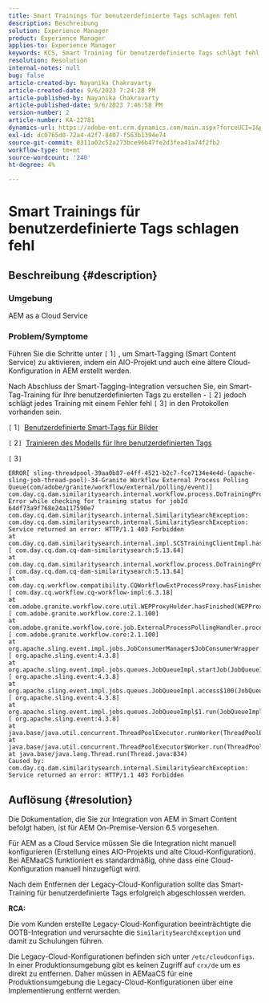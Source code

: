 ```yaml
---
title: Smart Trainings für benutzerdefinierte Tags schlagen fehl
description: Beschreibung
solution: Experience Manager
product: Experience Manager
applies-to: Experience Manager
keywords: KCS, Smart Training für benutzerdefinierte Tags schlägt fehl, AEM as a Cloud Service
resolution: Resolution
internal-notes: null
bug: false
article-created-by: Nayanika Chakravarty
article-created-date: 9/6/2023 7:24:28 PM
article-published-by: Nayanika Chakravarty
article-published-date: 9/6/2023 7:46:58 PM
version-number: 2
article-number: KA-22781
dynamics-url: https://adobe-ent.crm.dynamics.com/main.aspx?forceUCI=1&pagetype=entityrecord&etn=knowledgearticle&id=73838efb-ea4c-ee11-be6e-6045bd006a22
exl-id: dc0765d0-72a4-42f7-8407-f563b1394e74
source-git-commit: 0311a02c52a273bce96b47fe2d3fea41a74f2fb2
workflow-type: tm+mt
source-wordcount: '240'
ht-degree: 4%

---
```


# Smart Trainings für benutzerdefinierte Tags schlagen fehl

## Beschreibung {#description}


### Umgebung

AEM as a Cloud Service

### Problem/Symptome

Führen Sie die Schritte unter `[` 1`]`  , um Smart-Tagging (Smart Content Service) zu aktivieren, indem ein AIO-Projekt und auch eine ältere Cloud-Konfiguration in AEM erstellt werden.

Nach Abschluss der Smart-Tagging-Integration versuchen Sie, ein Smart-Tag-Training für Ihre benutzerdefinierten Tags zu erstellen - `[` 2`]`  jedoch schlägt jedes Training mit einem Fehler fehl `[` 3`]`  in den Protokollen vorhanden sein.

`[` 1`]`  [Benutzerdefinierte Smart-Tags für Bilder](https://experienceleague.adobe.com/docs/experience-manager-learn/assets/metadata/custom-smart-tags.html?lang=de)

`[` 2`]`  [Trainieren des Modells für Ihre benutzerdefinierten Tags](https://experienceleague.adobe.com/docs/experience-manager-cloud-service/content/assets/manage/smart-tags.html#train-model)

`[` 3`]`


```
ERROR[ sling-threadpool-39aa0b87-e4ff-4521-b2c7-fce7134e4e4d-(apache-sling-job-thread-pool)-34-Granite Workflow External Process Polling Queue(com/adobe/granite/workflow/external/polling/event)]  com.day.cq.dam.similaritysearch.internal.workflow.process.DoTrainingProcess Error while checking for training status for jobId 64df73a9f768e24a117590e7
com.day.cq.dam.similaritysearch.internal.SimilaritySearchException: com.day.cq.dam.similaritysearch.internal.SimilaritySearchException: Service returned an error: HTTP/1.1 403 Forbidden
at com.day.cq.dam.similaritysearch.internal.impl.SCSTrainingClientImpl.hasFinishedTraining(SCSTrainingClientImpl.java:203) [ com.day.cq.dam.cq-dam-similaritysearch:5.13.64] 
at com.day.cq.dam.similaritysearch.internal.workflow.process.DoTrainingProcess.hasFinished(DoTrainingProcess.java:95) [ com.day.cq.dam.cq-dam-similaritysearch:5.13.64] 
at com.day.cq.workflow.compatibility.CQWorkflowExtProcessProxy.hasFinished(CQWorkflowExtProcessProxy.java:82) [ com.day.cq.workflow.cq-workflow-impl:6.3.18] 
at com.adobe.granite.workflow.core.util.WEPProxyHolder.hasFinished(WEPProxyHolder.java:46) [ com.adobe.granite.workflow.core:2.1.100] 
at com.adobe.granite.workflow.core.job.ExternalProcessPollingHandler.process(ExternalProcessPollingHandler.java:119) [ com.adobe.granite.workflow.core:2.1.100] 
at org.apache.sling.event.impl.jobs.JobConsumerManager$JobConsumerWrapper.process(JobConsumerManager.java:502) [ org.apache.sling.event:4.3.8] 
at org.apache.sling.event.impl.jobs.queues.JobQueueImpl.startJob(JobQueueImpl.java:351) [ org.apache.sling.event:4.3.8] 
at org.apache.sling.event.impl.jobs.queues.JobQueueImpl.access$100(JobQueueImpl.java:60) [ org.apache.sling.event:4.3.8] 
at org.apache.sling.event.impl.jobs.queues.JobQueueImpl$1.run(JobQueueImpl.java:287) [ org.apache.sling.event:4.3.8] 
at java.base/java.util.concurrent.ThreadPoolExecutor.runWorker(ThreadPoolExecutor.java:1128)
at java.base/java.util.concurrent.ThreadPoolExecutor$Worker.run(ThreadPoolExecutor.java:628)
at java.base/java.lang.Thread.run(Thread.java:834)
Caused by: com.day.cq.dam.similaritysearch.internal.SimilaritySearchException: Service returned an error: HTTP/1.1 403 Forbidden
```



## Auflösung {#resolution}


Die Dokumentation, die Sie zur Integration von AEM in Smart Content befolgt haben, ist für AEM On-Premise-Version 6.5 vorgesehen.

Für AEM as a Cloud Service müssen Sie die Integration nicht manuell konfigurieren (Erstellung eines AIO-Projekts und alte Cloud-Konfiguration). Bei AEMaaCS funktioniert es standardmäßig, ohne dass eine Cloud-Konfiguration manuell hinzugefügt wird.

Nach dem Entfernen der Legacy-Cloud-Konfiguration sollte das Smart-Training für benutzerdefinierte Tags erfolgreich abgeschlossen werden.

<b>RCA:</b>

Die vom Kunden erstellte Legacy-Cloud-Konfiguration beeinträchtigte die OOTB-Integration und verursachte die `SimilaritySearchException` und damit zu Schulungen führen.

Die Legacy-Cloud-Konfigurationen befinden sich unter `/etc/cloudconfigs`. In einer Produktionsumgebung gibt es keinen Zugriff auf `crx/de` um es direkt zu entfernen. Daher müssen in AEMaaCS für eine Produktionsumgebung die Legacy-Cloud-Konfigurationen über eine Implementierung entfernt werden.
